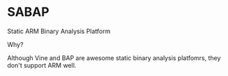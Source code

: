 SABAP
=====

Static ARM Binary Analysis Platform

Why?

Although Vine and BAP are awesome static binary analysis platfomrs, they don't support ARM well.
